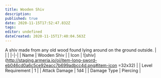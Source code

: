 ```yaml
---
title: Wooden Shiv
description: 
published: true
date: 2020-11-15T17:52:47.832Z
tags: 
editor: undefined
dateCreated: 2020-11-15T17:40:04.563Z
---
```


A shiv made from any old wood found lying around on the ground outside.
| | |
|-|-|
| Name | Wooden Shiv |
| Icon | ![shiv](http://staging.armeria.io/oi/item-long-sword-eb046cd0a6c5ce92eacc7b699adbcc4d.png#item-icon =32x32) |
| Level Requirement | 1 |
| Attack Damage | 1d4 |
| Damage Type | Piercing |